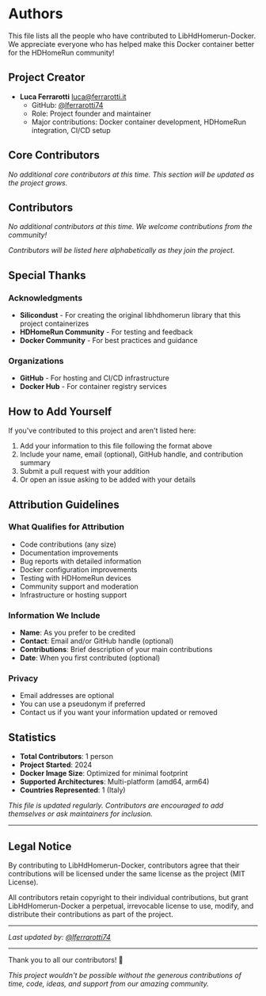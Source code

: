 # Authors

This file lists all the people who have contributed to LibHdHomerun-Docker. We appreciate everyone who has helped make this Docker container better for the HDHomeRun community!

## Project Creator
- **Luca Ferrarotti** <luca@ferrarotti.it>
  - GitHub: [@lferrarotti74](https://github.com/lferrarotti74)
  - Role: Project founder and maintainer
  - Major contributions: Docker container development, HDHomeRun integration, CI/CD setup

## Core Contributors
*No additional core contributors at this time. This section will be updated as the project grows.*

## Contributors
*No additional contributors at this time. We welcome contributions from the community!*

*Contributors will be listed here alphabetically as they join the project.*

## Special Thanks

### Acknowledgments
- **Silicondust** - For creating the original libhdhomerun library that this project containerizes
- **HDHomeRun Community** - For testing and feedback
- **Docker Community** - For best practices and guidance

### Organizations
- **GitHub** - For hosting and CI/CD infrastructure
- **Docker Hub** - For container registry services

## How to Add Yourself

If you've contributed to this project and aren't listed here:

1. Add your information to this file following the format above
2. Include your name, email (optional), GitHub handle, and contribution summary
3. Submit a pull request with your addition
4. Or open an issue asking to be added with your details

## Attribution Guidelines

### What Qualifies for Attribution
- Code contributions (any size)
- Documentation improvements
- Bug reports with detailed information
- Docker configuration improvements
- Testing with HDHomeRun devices
- Community support and moderation
- Infrastructure or hosting support

### Information We Include
- **Name**: As you prefer to be credited
- **Contact**: Email and/or GitHub handle (optional)
- **Contributions**: Brief description of your main contributions
- **Date**: When you first contributed (optional)

### Privacy
- Email addresses are optional
- You can use a pseudonym if preferred
- Contact us if you want your information updated or removed

## Statistics

- **Total Contributors**: 1 person
- **Project Started**: 2024
- **Docker Image Size**: Optimized for minimal footprint
- **Supported Architectures**: Multi-platform (amd64, arm64)
- **Countries Represented**: 1 (Italy)

*This file is updated regularly. Contributors are encouraged to add themselves or ask maintainers for inclusion.*

---

## Legal Notice

By contributing to LibHdHomerun-Docker, contributors agree that their contributions will be licensed under the same license as the project (MIT License).

All contributors retain copyright to their individual contributions, but grant LibHdHomerun-Docker a perpetual, irrevocable license to use, modify, and distribute their contributions as part of the project.

---

*Last updated by: [@lferrarotti74](https://github.com/lferrarotti74)*

---

Thank you to all our contributors! 🎉

*This project wouldn't be possible without the generous contributions of time, code, ideas, and support from our amazing community.*